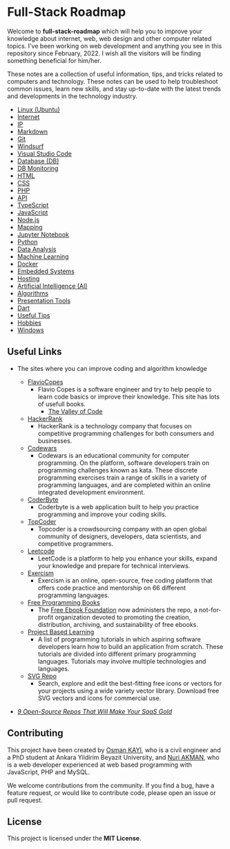 # Full-Stack Roadmap

Welcome to **full-stack-roadmap** which will help you to improve your knowledge about internet, web, web design and other computer related topics. I've been working on web development and anything you see in this repository since February, 2022. I wish all the visitors will be finding something beneficial for him/her.

These notes are a collection of useful information, tips, and tricks related to computers and technology. These notes can be used to help troubleshoot common issues, learn new skills, and stay up-to-date with the latest trends and developments in the technology industry.

- [Linux (Ubuntu)](./linux/)
- [Internet](./internet/)
- [IP](./ip/)
- [Markdown](./markdown/)
- [Git](./git/)
- [Windsurf](./windsurf/)
- [Visual Studio Code](./vscode/)
- [Database (DB)](./db/)
- [DB Monitoring](./db.monitoring/)
- [HTML](./html/)
- [CSS](./css/)
- [PHP](./php/)
- [API](./api/)
- [TypeScript](./typescript/)
- [JavaScript](./javascript/)
- [Node.js](./node.js/)
- [Mapping](./mapping/)
- [Jupyter Notebook](./jupyter.notebook/)
- [Python](./python/)
- [Data Analysis](./data.analysis/)
- [Machine Learning](./machine.learning/)
- [Docker](./docker/)
- [Embedded Systems](./embedded.systems/)
- [Hosting](./hosting/)
- [Artificial Intelligence (AI)](./ai/)
- [Algorithms](./algorithms/)
- [Presentation Tools](./presentation/)
- [Dart](./dart/)
- [Useful Tips](./useful.tips//)
- [Hobbies](./hobbies//)
- [Windows](./windows/)

## Useful Links

- The sites where you can improve coding and algorithm knowledge

  - [FlavioCopes](https://flaviocopes.com/books/)
    - Flavio Copes is a software engineer and try to help people to learn code basics or improve their knowledge. This site has lots of usefull books.
      - [The Valley of Code](https://thevalleyofcode.com/)
  - [HackerRank](https://www.hackerrank.com/)
    - HackerRank is a technology company that focuses on competitive programming challenges for both consumers and businesses.
  - [Codewars](https://www.codewars.com/)
    - Codewars is an educational community for computer programming. On the platform, software developers train on programming challenges known as kata. These discrete programming exercises train a range of skills in a variety of programming languages, and are completed within an online integrated development environment.
  - [CoderByte](https://coderbyte.com/)
    - Coderbyte is a web application built to help you practice programming and improve your coding skills.
  - [TopCoder](https://www.topcoder.com/)
    - Topcoder is a crowdsourcing company with an open global community of designers, developers, data scientists, and competitive programmers.
  - [Leetcode](https://leetcode.com/)
    - LeetCode is a platform to help you enhance your skills, expand your knowledge and prepare for technical interviews.
  - [Exercism](https://exercism.org/)
    - Exercism is an online, open-source, free coding platform that offers code practice and mentorship on 66 different programming languages.
  - [Free Programming Books](https://github.com/EbookFoundation/free-programming-books)
    - The [Free Ebook Foundation](https://ebookfoundation.org/) now administers the repo, a not-for-profit organization devoted to promoting the creation, distribution, archiving, and sustainability of free ebooks.
  - [Project Based Learning](https://github.com/practical-tutorials/project-based-learning?tab=readme-ov-file#python)
    - A list of programming tutorials in which aspiring software developers learn how to build an application from scratch. These tutorials are divided into different primary programming languages. Tutorials may involve multiple technologies and languages.
  - [SVG Repo](https://www.svgrepo.com/)
    - Search, explore and edit the best-fitting free icons or vectors for your projects using a wide variety vector library. Download free SVG vectors and icons for commercial use.

- _[9 Open-Source Repos That Will Make Your SaaS Gold](https://dev.to/nathan_tarbert/9-open-source-repos-that-will-make-your-saas-gold-54h7)_

## Contributing

This project have been created by [Osman KAYI](https://github.com/OsmanKAYI), who is a civil engineer and a PhD student at Ankara Yildirim Beyazit University, and [Nuri AKMAN](https://github.com/nuriakman), who is a web developer experienced at web based programming with JavaScript, PHP and MySQL.

We welcome contributions from the community. If you find a bug, have a feature request, or would like to contribute code, please open an issue or pull request.

## License

This project is licensed under the **MIT License**.
